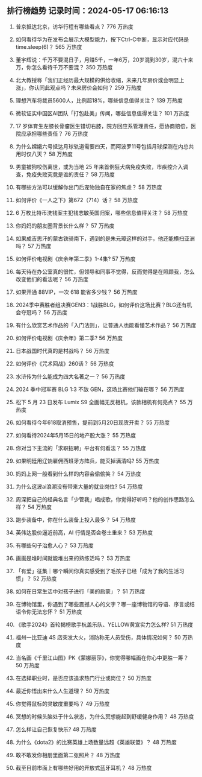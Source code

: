 
## 排行榜趋势 记录时间：2024-05-17 06:16:13
  
  1. 普京抵达北京，访华行程有哪些看点？ 776 万热度
    
  2. 如何看待华为在发布会展示大模型能力，按下Ctrl-C中断，显示对应代码是time.sleep(6)？ 565 万热度
    
  3. 董宇辉说：千万不要混日子，月赚5千，一年6万，20岁混到30岁，混六十来万，你怎么看待千万不要混？ 350 万热度
    
  4. 北大教授称「我们正经历最大规模的供给收缩，未来几年房价或会明显上涨」，你认同此观点吗？未来房价会如何？ 259 万热度
    
  5. 理想汽车将裁员5600人，比例超18%，哪些信息值得关注？ 139 万热度
    
  6. 微软证实中国区AI团队「打包赴美」传闻，哪些信息值得关注？ 101 万热度
    
  7. 17 岁体育生左膝长骨瘤医生错切右膝，院方回应系管理责任，愿协商赔偿，医院应承担哪些责任？ 76 万热度
    
  8. 为什么嫦娥六号抵达月球轨道需要四天，而阿波罗11号包括月球探测在内总共用时仅八天？ 58 万热度
    
  9. 男童被狗咬伤离世，或为当地 25 年来首例狂犬病免疫失败，市疾控介入调查，免疫失败究竟是谁的责任？ 58 万热度
    
  10. 有哪些方法可以缓解你出门后宠物独自在家的焦虑？ 58 万热度
    
  11. 如何评价《一人之下》第672（714）话？ 58 万热度
    
  12. 6 万枚比特币洗钱案主犯钱志敏英国归案，哪些信息值得关注？ 58 万热度
    
  13. 你妈妈的朋友圈背景长什么样？ 57 万热度
    
  14. 如果成吉思汗的蒙古铁骑南下，遇到的是朱元璋这样的对手，他还能横扫亚洲吗？ 57 万热度
    
  15. 如何评价电视剧《庆余年第二季》1-4集? 57 万热度
    
  16. 每天待在办公室真的很忙，但领导和同事不觉得，反而觉得是在照顾我，怎么改变他们的看法呢？ 56 万热度
    
  17. 如果开通 88VIP，一次 618 能省多少钱？ 56 万热度
    
  18. 2024季中赛胜者组决赛GEN3：1战胜BLG，如何评价这场比赛？BLG还有机会夺冠吗？ 56 万热度
    
  19. 有什么欣赏艺术作品的「入门法则」，让普通人也能看懂艺术作品？ 56 万热度
    
  20. 如何评价电视剧《庆余年》第二季? 56 万热度
    
  21. 日本战国时代真的是村战吗？ 56 万热度
    
  22. 如何评价《咒术回战》260话？ 56 万热度
    
  23. 水浒传为什么能成为四大名著之一？ 56 万热度
    
  24. 2024 季中冠军赛 BLG 1:3 不敌 GEN，这场比赛他们输在哪？ 56 万热度
    
  25. 松下 5 月 23 日发布 Lumix S9 全画幅无反相机，该款相机有何亮点？ 55 万热度
    
  26. 如何看待今年618取消预售，提前到5月20日现货开卖？ 55 万热度
    
  27. 如何看待2024年5月15日的地产股大涨？ 55 万热度
    
  28. 你对当下主流的「求职招聘」平台有何看法？ 55 万热度
    
  29. 如果明廷用辽饷雇佣西班牙方阵兵，能灭掉满清吗? 55 万热度
    
  30. 妈妈上网一般看到什么样的内容会偷偷笑？ 54 万热度
    
  31. 为什么这波ai浪潮没有带来大量的就业岗位? 54 万热度
    
  32. 周深把自己的经典名言「少管我」唱成歌，你觉得好听吗？他的创作思路怎么样？ 54 万热度
    
  33. 跑步装备中，你在什么装备上投入最多？ 54 万热度
    
  34. 英伟达股价逼近前高，AI 行情是否会卷土重来？ 53 万热度
    
  35. 有哪些句子治愈人心？ 53 万热度
    
  36. 画画是堆时间就能堆出来的熟练活吗？ 53 万热度
    
  37. 「有爱」征集｜哪个瞬间你真实感受到了毛孩子已经「成为了我的生活习惯」？ 52 万热度
    
  38. 如何在日常生活中对孩子进行「美的启蒙」？ 51 万热度
    
  39. 在博物馆里，你遇到了哪些震撼人心的文字？哪一座博物馆的导语、序言或结语令你无法忘怀？ 51 万热度
    
  40. 《歌手2024》首轮揭榜歌手杭盖乐队、YELLOW黄宣实力怎么样? 51 万热度
    
  41. 福州一比亚迪 4S 店突发大火，消防称无人员受伤，具体情况如何？ 50 万热度
    
  42. 当名画《千里江山图》PK《蒙娜丽莎》，你觉得哪幅画在你心中更胜一筹？ 50 万热度
    
  43. 在选择职业时，是否应该追求热门行业或岗位？ 50 万热度
    
  44. 最近你悟出来什么人生道理？ 50 万热度
    
  45. 你觉得鼠标的灵敏度重要吗？ 49 万热度
    
  46. 冥想的时候头脑处于什么状态，为什么冥想能起到舒缓健身作用？ 48 万热度
    
  47. 怎么样让自己恢复快乐? 48 万热度
    
  48. 为什么《dota2》的比赛英雄上场数量远超《英雄联盟》？ 48 万热度
    
  49. 敢不敢发你相册里面第二张照片？ 48 万热度
    
  50. 截至目前市面上有哪些好用的开放式蓝牙耳机？ 48 万热度
    